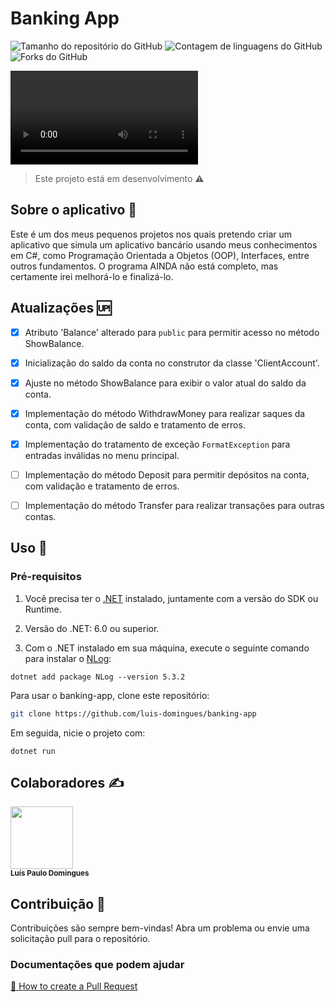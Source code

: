 # Banking App
![Tamanho do repositório do GitHub](https://img.shields.io/github/repo-size/luis-domingues/banking-app?style=flat)
![Contagem de linguagens do GitHub](https://img.shields.io/github/languages/count/luis-domingues/banking-app?style=flat)
![Forks do GitHub](https://img.shields.io/github/forks/luis-domingues/banking-app?style=flat)

<video controls src="./assets/video/video.mp4" title="Demo"></video>

> Este projeto está em desenvolvimento ⚠️

## Sobre o aplicativo 📁
Este é um dos meus pequenos projetos nos quais pretendo criar um aplicativo que simula um aplicativo bancário usando meus conhecimentos em C#, como Programação Orientada a Objetos (OOP), Interfaces, entre outros fundamentos.
O programa AINDA não está completo, mas certamente irei melhorá-lo e finalizá-lo.

## Atualizações 🆙
- [x] Atributo 'Balance' alterado para `public` para permitir acesso no método ShowBalance.

- [x] Inicialização do saldo da conta no construtor da classe 'ClientAccount'.

- [x] Ajuste no método ShowBalance para exibir o valor atual do saldo da conta.

- [x] Implementação do método WithdrawMoney para realizar saques da conta, com validação de saldo e tratamento de erros.

- [x] Implementação do tratamento de exceção `FormatException` para entradas inválidas no menu principal.

- [ ] Implementação do método Deposit para permitir depósitos na conta, com validação e tratamento de erros.

- [ ] Implementação do método Transfer para realizar transações para outras contas.

## Uso 🔧
### Pré-requisitos

1. Você precisa ter o [.NET](https://dotnet.microsoft.com/pt-br/) instalado, juntamente com a versão do SDK ou Runtime.

2. Versão do .NET: 6.0 ou superior.

3. Com o .NET instalado em sua máquina, execute o seguinte comando para instalar o [NLog](https://www.nuget.org/packages/NLog):

```
dotnet add package NLog --version 5.3.2
```

Para usar o banking-app, clone este repositório:
```bash
git clone https://github.com/luis-domingues/banking-app
```

Em seguida, nicie o projeto com:
```
dotnet run
```

## Colaboradores ✍
<img src="https://avatars.githubusercontent.com/u/157630664?v=4" width="100px;"/><br /><sub><b>Luís Paulo Domingues</b></sub>

## Contribuição 🤝
Contribuições são sempre bem-vindas! Abra um problema ou envie uma solicitação pull para o repositório.

<h3>Documentações que podem ajudar</h3>

[📝 How to create a Pull Request](https://www.atlassian.com/br/git/tutorials/making-a-pull-request)